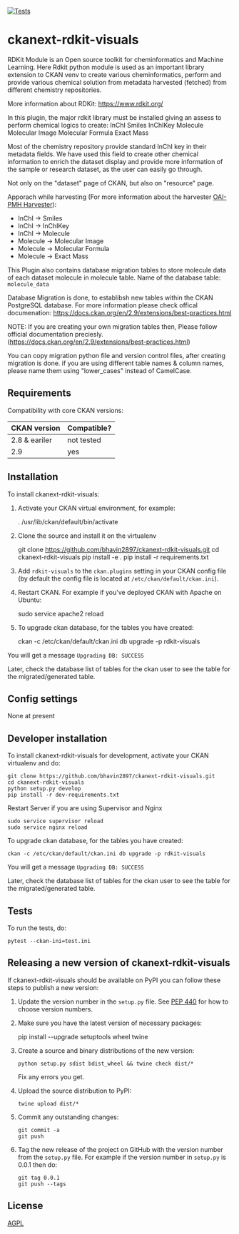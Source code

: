 [![Tests](https://github.com/BhavHub/ckanext-rdkit-visuals/workflows/Tests/badge.svg?branch=main)](https://github.com/BhavHub/ckanext-rdkit-visuals/actions)

# ckanext-rdkit-visuals

RDKit Module is an Open source toolkit for cheminformatics and Machine Learning. 
Here Rdkit python module is used as an important library extension to CKAN venv to create various cheminformatics, perform and provide various chemical solution from metadata harvested (fetched) from different chemistry repositories. 

More information about RDKit: https://www.rdkit.org/

In this plugin, the major rdkit library must be installed giving an assess to perform chemical logics to create:
InChI
Smiles
InChIKey
Molecule
Molecular Image
Molecular Formula
Exact Mass 

Most of the chemistry repository provide standard InChI key in their metadata fields. We have used this field to create other chemical information to enrich the dataset display and provide more information of the sample or research dataset, as the user can easily go through. 

Not only on the "dataset" page of CKAN, but also on "resource" page. 


Apporach while harvesting (For more information about the harvester [OAI-PMH Harvester](https://github.com/bhavin2897/ckanext-oaipmh)): 
- InChI → Smiles
- InChI → InChIKey
- InChI → Molecule
- Molecule → Molecular Image
- Molecule → Molecular Formula
- Molecule → Exact Mass 

This Plugin also contains database migration tables to store molecule data of each dataset molecule in molecule table. 
Name of the database table: `molecule_data`

Database Migration is done, to establibsh new tables within the CKAN PostgreSQL database. For more information please check offical documenation: https://docs.ckan.org/en/2.9/extensions/best-practices.html

NOTE: If you are creating your own migration tables then, Please follow official documentation preciesly. (https://docs.ckan.org/en/2.9/extensions/best-practices.html)

You can copy migration python file and version control files, after creating migration is done. if you are using different table names & column names, please name them using "lower_cases" instead of CamelCase.

## Requirements

Compatibility with core CKAN versions:

| CKAN version    | Compatible?   |
| --------------- | ------------- |
| 2.8 & eariler             | not tested    |
| 2.9             | yes    |


## Installation


To install ckanext-rdkit-visuals:

1. Activate your CKAN virtual environment, for example:

     . /usr/lib/ckan/default/bin/activate

2. Clone the source and install it on the virtualenv

    git clone https://github.com/bhavin2897/ckanext-rdkit-visuals.git
    cd ckanext-rdkit-visuals
    pip install -e .
	pip install -r requirements.txt

3. Add `rdkit-visuals` to the `ckan.plugins` setting in your CKAN
   config file (by default the config file is located at
   `/etc/ckan/default/ckan.ini`).

4. Restart CKAN. For example if you've deployed CKAN with Apache on Ubuntu:

     sudo service apache2 reload
     

5. To upgrade ckan database, for the tables you have created:

    ckan -c /etc/ckan/default/ckan.ini db upgrade -p rdkit-visuals

You will get a message `Upgrading DB: SUCCESS`

Later, check the database list of tables for the ckan user to see the table for the migrated/generated table.


## Config settings

None at present


## Developer installation

To install ckanext-rdkit-visuals for development, activate your CKAN virtualenv and
do:

    git clone https://github.com/bhavin2897/ckanext-rdkit-visuals.git
    cd ckanext-rdkit-visuals
    python setup.py develop
    pip install -r dev-requirements.txt

Restart Server if you are using Supervisor and Nginx

    sudo service supervisor reload
    sudo service nginx reload 

   
To upgrade ckan database, for the tables you have created:

    ckan -c /etc/ckan/default/ckan.ini db upgrade -p rdkit-visuals

You will get a message `Upgrading DB: SUCCESS`

Later, check the database list of tables for the ckan user to see the table for the migrated/generated table.


## Tests

To run the tests, do:

    pytest --ckan-ini=test.ini


## Releasing a new version of ckanext-rdkit-visuals

If ckanext-rdkit-visuals should be available on PyPI you can follow these steps to publish a new version:

1. Update the version number in the `setup.py` file. See [PEP 440](http://legacy.python.org/dev/peps/pep-0440/#public-version-identifiers) for how to choose version numbers.

2. Make sure you have the latest version of necessary packages:

    pip install --upgrade setuptools wheel twine

3. Create a source and binary distributions of the new version:

       python setup.py sdist bdist_wheel && twine check dist/*

   Fix any errors you get.

4. Upload the source distribution to PyPI:

       twine upload dist/*

5. Commit any outstanding changes:

       git commit -a
       git push

6. Tag the new release of the project on GitHub with the version number from
   the `setup.py` file. For example if the version number in `setup.py` is
   0.0.1 then do:

       git tag 0.0.1
       git push --tags

## License

[AGPL](https://www.gnu.org/licenses/agpl-3.0.en.html)
